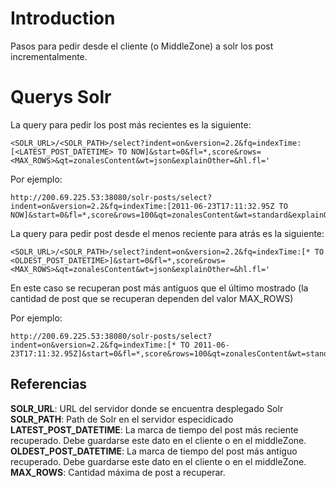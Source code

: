 # Introduction #

Pasos para pedir desde el cliente (o MiddleZone) a solr los post incrementalmente.


# Querys Solr #

La query para pedir los post más recientes es la siguiente:
```
<SOLR_URL>/<SOLR_PATH>/select?indent=on&version=2.2&fq=indexTime:[<LATEST_POST_DATETIME> TO NOW]&start=0&fl=*,score&rows=<MAX_ROWS>&qt=zonalesContent&wt=json&explainOther=&hl.fl='
```

Por ejemplo:
```
http://200.69.225.53:38080/solr-posts/select?indent=on&version=2.2&fq=indexTime:[2011-06-23T17:11:32.95Z TO NOW]&start=0&fl=*,score&rows=100&qt=zonalesContent&wt=standard&explainOther=&hl.fl='
```

La query para pedir post desde el menos reciente para atrás es la siguiente:
```
<SOLR_URL>/<SOLR_PATH>/select?indent=on&version=2.2&fq=indexTime:[* TO <OLDEST_POST_DATETIME>]&start=0&fl=*,score&rows=<MAX_ROWS>&qt=zonalesContent&wt=json&explainOther=&hl.fl='
```
En este caso se recuperan post más antiguos que el último mostrado (la cantidad de post que se recuperan dependen del valor MAX\_ROWS)

Por ejemplo:
```
http://200.69.225.53:38080/solr-posts/select?indent=on&version=2.2&fq=indexTime:[* TO 2011-06-23T17:11:32.95Z]&start=0&fl=*,score&rows=100&qt=zonalesContent&wt=standard&explainOther=&hl.fl='
```

## Referencias ##

**SOLR\_URL**: URL del servidor donde se encuentra desplegado Solr
**SOLR\_PATH**: Path de Solr en el servidor especidicado
**LATEST\_POST\_DATETIME**: La marca de tiempo del post más reciente recuperado. Debe guardarse este dato en el cliente o en el middleZone.
**OLDEST\_POST\_DATETIME**: La marca de tiempo del post más antiguo recuperado. Debe guardarse este dato en el cliente o en el middleZone.
**MAX\_ROWS**: Cantidad máxima de post a recuperar.
